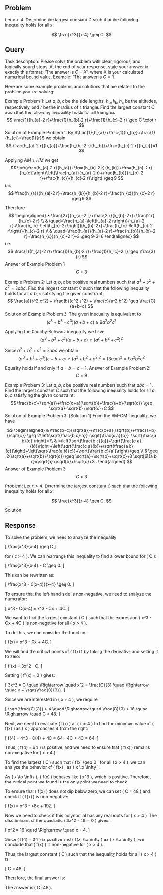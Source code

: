 ## Problem

Let $x > 4$. Determine the largest constant $C$ such that the following inequality holds for all $x$:

$$
\frac{x^3}{x-4} \geq C.
$$

## Query

Task description: Please solve the problem with clear, rigorous, and logically sound steps. At the end of your response, state your answer in exactly this format: 'The answer is $C=X$', where X is your calculated numerical bound value. Example: 'The answer is $C=1$'.

Here are some example problems and solutions that are related to the problem you are solving:

Example Problem 1: Let $a, b, c$ be the side lengths, $h_{a}, h_{b}, h_{c}$ be the altitudes, respectively, and $r$ be the inradius of a triangle. Find the largest constant $C$ such that the following inequality holds for all triangles:
$$
\frac{1}{h_{a}-2 r}+\frac{1}{h_{b}-2 r}+\frac{1}{h_{c}-2 r} \geq C \cdot r
$$
Solution of Example Problem 1: By $\frac{1}{h_{a}}+\frac{1}{h_{b}}+\frac{1}{h_{c}}=\frac{1}{r}$ we obtain
$$
\frac{h_{a}-2 r}{h_{a}}+\frac{h_{b}-2 r}{h_{b}}+\frac{h_{c}-2 r}{h_{c}}=1
$$

Applying $A M \geq H M$ we get
$$
\left(\frac{h_{a}-2 r}{h_{a}}+\frac{h_{b}-2 r}{h_{b}}+\frac{h_{c}-2 r}{h_{c}}\right)\left(\frac{h_{a}}{h_{a}-2 r}+\frac{h_{b}}{h_{b}-2 r}+\frac{h_{c}}{h_{c}-2 r}\right) \geq 9
$$
i.e.
$$
\frac{h_{a}}{h_{a}-2 r}+\frac{h_{b}}{h_{b}-2 r}+\frac{h_{c}}{h_{c}-2 r} \geq 9
$$

Therefore
$$
\begin{aligned}
& \frac{2 r}{h_{a}-2 r}+\frac{2 r}{h_{b}-2 r}+\frac{2 r}{h_{c}-2 r} \\
& \quad=\frac{h_{a}-\left(h_{a}-2 r\right)}{h_{a}-2 r}+\frac{h_{b}-\left(h_{b}-2 r\right)}{h_{b}-2 r}+\frac{h_{c}-\left(h_{c}-2 r\right)}{h_{c}-2 r} \\
& \quad=\frac{h_{a}}{h_{a}-2 r}+\frac{h_{b}}{h_{b}-2 r}+\frac{h_{c}}{h_{c}-2 r}-3 \geq 9-3=6
\end{aligned}
$$
i.e.
$$
\frac{1}{h_{a}-2 r}+\frac{1}{h_{b}-2 r}+\frac{1}{h_{c}-2 r} \geq \frac{3}{r}
$$
Answer of Example Problem 1: $$C = 3$$

Example Problem 2: Let $a, b, c$ be positive real numbers such that $a^2 + b^2 + c^2 = 3abc$. Find the largest constant $C$ such that the following inequality holds for all $a, b, c$ satisfying the given constraint:
$$
\frac{a}{b^2 c^2} + \frac{b}{c^2 a^2} + \frac{c}{a^2 b^2} \geq \frac{C}{a+b+c}
$$
Solution of Example Problem 2: The given inequality is equivalent to
$$
\left(a^{3}+b^{3}+c^{3}\right)(a+b+c) \geq 9 a^{2} b^{2} c^{2}
$$

Applying the Cauchy-Schwarz inequality we have
$$
\left(a^{3}+b^{3}+c^{3}\right)(a+b+c) \geq\left(a^{2}+b^{2}+c^{2}\right)^{2}
$$

Since $a^{2}+b^{2}+c^{2}=3 a b c$ we obtain
$$
\left(a^{3}+b^{3}+c^{3}\right)(a+b+c) \geq\left(a^{2}+b^{2}+c^{2}\right)^{2}=(3 a b c)^{2}=9 a^{2} b^{2} c^{2}
$$

Equality holds if and only if $a=b=c=1$.
Answer of Example Problem 2: $$C = 9$$

Example Problem 3: Let $a, b, c$ be positive real numbers such that $a b c = 1$. Find the largest constant $C$ such that the following inequality holds for all $a, b, c$ satisfying the given constraint:
$$
\frac{b+c}{\sqrt{a}}+\frac{c+a}{\sqrt{b}}+\frac{a+b}{\sqrt{c}} \geq \sqrt{a}+\sqrt{b}+\sqrt{c}+C
$$
Solution of Example Problem 3: [Solution 1]
From the AM-GM Inequality, we have

$$
\begin{aligned}
& \frac{b+c}{\sqrt{a}}+\frac{c+a}{\sqrt{b}}+\frac{a+b}{\sqrt{c}} \geq 2\left(\sqrt{\frac{b c}{a}}+\sqrt{\frac{c a}{b}}+\sqrt{\frac{a b}{c}}\right)= \\
& =\left(\sqrt{\frac{b c}{a}}+\sqrt{\frac{c a}{b}}\right)+\left(\sqrt{\frac{c a}{b}}+\sqrt{\frac{a b}{c}}\right)+\left(\sqrt{\frac{a b}{c}}+\sqrt{\frac{b c}{a}}\right) \geq \\
& \geq 2(\sqrt{a}+\sqrt{b}+\sqrt{c}) \geq \sqrt{a}+\sqrt{b}+\sqrt{c}+3 \sqrt[6]{a b c}=\sqrt{a}+\sqrt{b}+\sqrt{c}+3 .
\end{aligned}
$$
Answer of Example Problem 3: $$C = 3$$


Problem: Let $x > 4$. Determine the largest constant $C$ such that the following inequality holds for all $x$:

$$
\frac{x^3}{x-4} \geq C.
$$

Solution:

## Response

To solve the problem, we need to analyze the inequality 

\[
\frac{x^3}{x-4} \geq C
\]

for \( x > 4 \). We can rearrange this inequality to find a lower bound for \( C \):

\[
\frac{x^3}{x-4} - C \geq 0.
\]

This can be rewritten as:

\[
\frac{x^3 - C(x-4)}{x-4} \geq 0.
\]

To ensure that the left-hand side is non-negative, we need to analyze the numerator:

\[
x^3 - C(x-4) = x^3 - Cx + 4C.
\]

We want to find the largest constant \( C \) such that the expression \( x^3 - Cx + 4C \) is non-negative for all \( x > 4 \). 

To do this, we can consider the function:

\[
f(x) = x^3 - Cx + 4C.
\]

We will find the critical points of \( f(x) \) by taking the derivative and setting it to zero:

\[
f'(x) = 3x^2 - C.
\]

Setting \( f'(x) = 0 \) gives:

\[
3x^2 = C \quad \Rightarrow \quad x^2 = \frac{C}{3} \quad \Rightarrow \quad x = \sqrt{\frac{C}{3}}.
\]

Since we are interested in \( x > 4 \), we require:

\[
\sqrt{\frac{C}{3}} > 4 \quad \Rightarrow \quad \frac{C}{3} > 16 \quad \Rightarrow \quad C > 48.
\]

Next, we need to evaluate \( f(x) \) at \( x = 4 \) to find the minimum value of \( f(x) \) as \( x \) approaches 4 from the right:

\[
f(4) = 4^3 - C(4) + 4C = 64 - 4C + 4C = 64.
\]

Thus, \( f(4) = 64 \) is positive, and we need to ensure that \( f(x) \) remains non-negative for \( x > 4 \). 

To find the largest \( C \) such that \( f(x) \geq 0 \) for all \( x > 4 \), we can analyze the behavior of \( f(x) \) as \( x \to \infty \):

As \( x \to \infty \), \( f(x) \) behaves like \( x^3 \), which is positive. Therefore, the critical point we found is the only point we need to check.

To ensure that \( f(x) \) does not dip below zero, we can set \( C = 48 \) and check if \( f(x) \) is non-negative:

\[
f(x) = x^3 - 48x + 192.
\]

Now we need to check if this polynomial has any real roots for \( x > 4 \). The discriminant of the quadratic \( 3x^2 - 48 = 0 \) gives:

\[
x^2 = 16 \quad \Rightarrow \quad x = 4.
\]

Since \( f(4) = 64 \) is positive and \( f(x) \to \infty \) as \( x \to \infty \), we conclude that \( f(x) \) is non-negative for \( x > 4 \).

Thus, the largest constant \( C \) such that the inequality holds for all \( x > 4 \) is:

\[
C = 48.
\]

Therefore, the final answer is:

The answer is \( C=48 \).